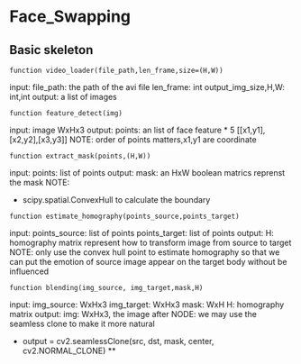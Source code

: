 # Face_Swapping

## Basic skeleton
```
function video_loader(file_path,len_frame,size=(H,W))
```
input: 
	file_path: the path of the avi file
	len_frame: int 
	output_img_size,H,W: int,int
output: a list of images


```
function feature_detect(img)
```
input: 
	image WxHx3 
output: 
	points: an list of face feature * 5 [[x1,y1],[x2,y2],[x3,y3]] 
NOTE: order of points matters,x1,y1 are coordinate

```
function extract_mask(points,(H,W))
```
input: 
	points: list of points
output: 
	mask: an HxW boolean matrics reprenst the mask
NOTE:  
* scipy.spatial.ConvexHull to calculate the boundary

```
function estimate_homography(points_source,points_target)
```
input: 
	points_source: list of points
	points_target: list of points
output: 
	H: homography matrix represent how to transform image from source to target
NOTE: only use the convex hull point to estimate homography so that we can put the emotion of source image appear on the target body without be influenced

```
function blending(img_source, img_target,mask,H)
```
input:
	img_source: WxHx3 
	img_target: WxHx3 
	mask: WxH
	H: homography matrix
output:
	img: WxHx3, the image after
NODE: we may use the seamless clone to make it more natural

* output = cv2.seamlessClone(src, dst, mask, center, cv2.NORMAL_CLONE) **
